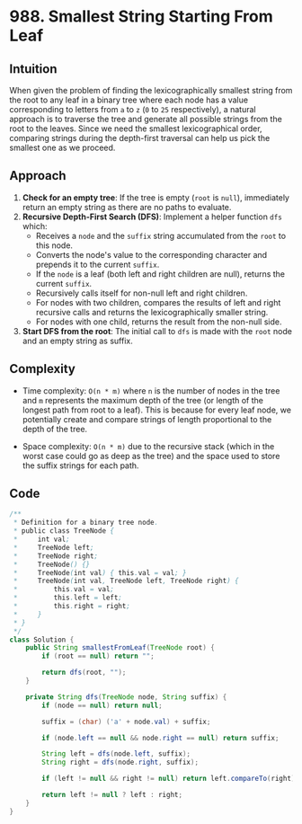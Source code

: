 # 988. Smallest String Starting From Leaf

## Intuition

When given the problem of finding the lexicographically smallest string from the root to any leaf in a binary tree where each node has a value corresponding to letters from `a` to `z` (`0` to `25` respectively), a natural approach is to traverse the tree and generate all possible strings from the root to the leaves. Since we need the smallest lexicographical order, comparing strings during the depth-first traversal can help us pick the smallest one as we proceed.

## Approach

1. **Check for an empty tree**: If the tree is empty (`root` is `null`), immediately return an empty string as there are no paths to evaluate.
2. **Recursive Depth-First Search (DFS)**: Implement a helper function `dfs` which:
   - Receives a `node` and the `suffix` string accumulated from the `root` to this node.
   - Converts the node's value to the corresponding character and prepends it to the current `suffix`.
   - If the `node` is a leaf (both left and right children are null), returns the current `suffix`.
   - Recursively calls itself for non-null left and right children.
   - For nodes with two children, compares the results of left and right recursive calls and returns the lexicographically smaller string.
   - For nodes with one child, returns the result from the non-null side.
3. **Start DFS from the root**: The initial call to `dfs` is made with the `root` node and an empty string as suffix.

## Complexity

- Time complexity: `O(n * m)` where `n` is the number of nodes in the tree and `m` represents the maximum depth of the tree (or length of the longest path from root to a leaf). This is because for every leaf node, we potentially create and compare strings of length proportional to the depth of the tree.

- Space complexity: `O(n * m)` due to the recursive stack (which in the worst case could go as deep as the tree) and the space used to store the suffix strings for each path.

## Code

```java
/**
 * Definition for a binary tree node.
 * public class TreeNode {
 *     int val;
 *     TreeNode left;
 *     TreeNode right;
 *     TreeNode() {}
 *     TreeNode(int val) { this.val = val; }
 *     TreeNode(int val, TreeNode left, TreeNode right) {
 *         this.val = val;
 *         this.left = left;
 *         this.right = right;
 *     }
 * }
 */
class Solution {
    public String smallestFromLeaf(TreeNode root) {
        if (root == null) return "";

        return dfs(root, "");
    }

    private String dfs(TreeNode node, String suffix) {
        if (node == null) return null;

        suffix = (char) ('a' + node.val) + suffix;

        if (node.left == null && node.right == null) return suffix;

        String left = dfs(node.left, suffix);
        String right = dfs(node.right, suffix);

        if (left != null && right != null) return left.compareTo(right) < 0 ? left : right;

        return left != null ? left : right;
    }
}
```
